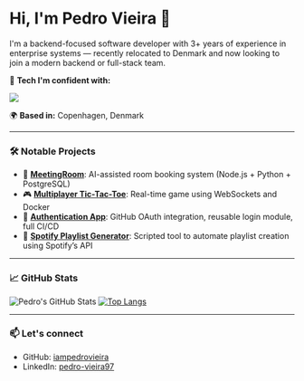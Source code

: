 # Hi, I'm Pedro Vieira 👋

I'm a backend-focused software developer with 3+ years of experience in enterprise systems — recently relocated to Denmark and now looking to join a modern backend or full-stack team.

🔧 **Tech I'm confident with:**  
<p align="left">
  <img src="https://skillicons.dev/icons?i=js,ts,nodejs,postgres,react,nextjs,python,docker,git,githubactions,jest" />
</p>

🌍 **Based in:** Copenhagen, Denmark

---

### 🛠️ Notable Projects

- 🎯 [**MeetingRoom**](https://github.com/iampedrovieira/meetingroom): AI-assisted room booking system (Node.js + Python + PostgreSQL)
- 🎮 [**Multiplayer Tic-Tac-Toe**](https://tictactoe.iampedrovieira.pt): Real-time game using WebSockets and Docker
- 🔐 [**Authentication App**](https://github.com/iampedrovieira/auth-app): GitHub OAuth integration, reusable login module, full CI/CD
- 🎵 [**Spotify Playlist Generator**](https://github.com/iampedrovieira/Spotify-playlist-generator): Scripted tool to automate playlist creation using Spotify’s API

---

### 📈 GitHub Stats

![Pedro's GitHub Stats](https://github-readme-stats.vercel.app/api?username=iampedrovieira&show_icons=true&theme=tokyonight)
[![Top Langs](https://github-readme-stats.vercel.app/api/top-langs/?username=iampedrovieira&layout=compact&langs_count=6&hide=Kotlin,PHP,SCSS,EJS,C,Vue&theme=tokyonight)](https://github.com/anuraghazra/github-readme-stats)

---

### 📫 Let's connect

- GitHub: [iampedrovieira](https://github.com/iampedrovieira)  
- LinkedIn: [pedro-vieira97](https://linkedin.com/in/pedro-vieira97)
